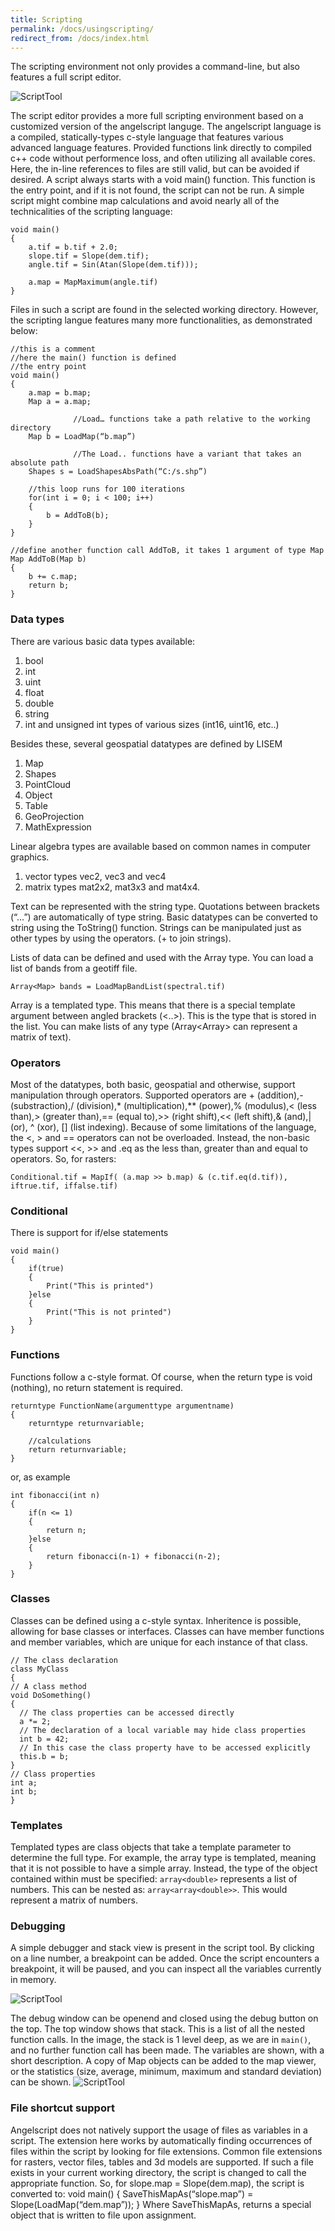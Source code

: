 ```yaml
---
title: Scripting
permalink: /docs/usingscripting/
redirect_from: /docs/index.html
---
```



The scripting environment not only provides a command-line, but also features a full script editor.

![ScriptTool](/LISEM/assets/img/explain_scripttool.png)

The script editor provides a more full scripting environment based on a customized version of the angelscript languge. 
The angelscript language is a compiled, statically-types c-style language that features various advanced language features.
Provided functions link directly to compiled c++ code without performence loss, and often utilizing all available cores. 
Here, the in-line references to files are still valid, but can be avoided if desired.
A script always starts with a void main() function. This function is the entry point, and if it is not found, the script can not be run.
A simple script might combine map calculations and avoid nearly all of the technicalities of the scripting language:


```
void main()
{
	a.tif = b.tif + 2.0;
	slope.tif = Slope(dem.tif);
	angle.tif = Sin(Atan(Slope(dem.tif)));
	
	a.map = MapMaximum(angle.tif)
}
```

Files in such a script are found in the selected working directory.
However, the scripting langue features many more functionalities, as demonstrated below:

```
//this is a comment
//here the main() function is defined
//the entry point
void main()
{
	a.map = b.map;
	Map a = a.map;

              //Load… functions take a path relative to the working directory
	Map b = LoadMap(“b.map”)

              //The Load.. functions have a variant that takes an absolute path
	Shapes s = LoadShapesAbsPath(“C:/s.shp”)

	//this loop runs for 100 iterations
	for(int i = 0; i < 100; i++)
	{	
        b = AddToB(b);
    }
}

//define another function call AddToB, it takes 1 argument of type Map
Map AddToB(Map b)
{
	b += c.map;
	return b;
}
```

### Data types
There are various basic data types available:

1. bool
2. int
3. uint 
4. float
5. double
6. string
7. int and unsigned int types of various sizes (int16, uint16, etc..)

Besides these, several geospatial datatypes are defined by LISEM

1. Map
2. Shapes
3. PointCloud
4. Object
5. Table
6. GeoProjection
7. MathExpression

Linear algebra types are available based on common names in computer graphics.

1. vector types vec2, vec3 and vec4
2. matrix types mat2x2, mat3x3 and mat4x4.

Text can be represented with the string type. 
Quotations between brackets (“…”) are automatically of type string. Basic datatypes can be converted to string using the ToString() function. Strings can be manipulated just as other types by using the operators. (+ to join strings).

Lists of data can be defined and used with the Array type. 
You can load a list of bands from a geotiff file.

```
Array<Map> bands = LoadMapBandList(spectral.tif)
```

Array is a templated type. This means that there is a special template argument between angled brackets (<..>). This is the type that is stored in the list. You can make lists of any type (Array<Array<string>> can represent a matrix of text).


### Operators

Most of the datatypes, both basic, geospatial and otherwise, support manipulation through operators.
Supported operators are + (addition),- (substraction),/ (division),* (multiplication),** (power),% (modulus),< (less than),> (greater than),== (equal to),>> (right shift),<< (left shift),& (and),| (or), ^ (xor), [] (list indexing).
Because of some limitations of the language, the <, > and == operators can not be overloaded.
Instead, the non-basic types support <<, >> and .eq as the less than, greater than and equal to operators.
So, for rasters:

```
Conditional.tif = MapIf( (a.map >> b.map) & (c.tif.eq(d.tif)), iftrue.tif, iffalse.tif)
```

### Conditional
There is support for if/else statements

```
void main()
{
	if(true)
	{
		Print("This is printed")
	}else
	{
		Print("This is not printed")
	}
}
``` 


### Functions
Functions follow a c-style format. Of course, when the return type is void (nothing), no return statement is required.

```
returntype FunctionName(argumenttype argumentname)
{
	returntype returnvariable;
	
	//calculations
	return returnvariable;
}
```

or, as example

```
int fibonacci(int n)
{
	if(n <= 1)
	{
		return n;
	}else
	{
		return fibonacci(n-1) + fibonacci(n-2);
	}
}
```

### Classes
Classes can be defined using a c-style syntax. Inheritence is possible, allowing for base classes or interfaces.
Classes can have member functions and member variables, which are unique for each instance of that class.

```
// The class declaration
class MyClass
{
// A class method
void DoSomething()
{
  // The class properties can be accessed directly
  a *= 2;
  // The declaration of a local variable may hide class properties
  int b = 42;
  // In this case the class property have to be accessed explicitly
  this.b = b;
}
// Class properties
int a;
int b;
}
```


### Templates
Templated types are class objects that take a template parameter to determine the full type.
For example, the array type is templated, meaning that it is not possible to have a simple array.
Instead, the type of the object contained within must be specified: ```array<double>``` represents a list of numbers. This can be nested as: ```array<array<double>>```. This would represent a matrix of numbers.

### Debugging
A simple debugger and stack view is present in the script tool. 
By clicking on a line number, a breakpoint can be added.
Once the script encounters a breakpoint, it will be paused, and you can inspect all the variables currently in memory.

![ScriptTool](/LISEM/assets/img/script_breakpoint.png)

The debug window can be openend and closed using the debug button on the top.
The top window shows that stack. This is a list of all the nested function calls. In the image, the stack is 1 level deep, as we are in ```main()```, and no further function call has been made.
The variables are shown, with a short description. A copy of Map objects can be added to the map viewer, or the statistics (size, average, minimum, maximum and standard deviation) can be shown.
![ScriptTool](/LISEM/assets/img/script_debug.png)

### File shortcut support

Angelscript does not natively support the usage of files as variables in a script. The extension here works by automatically finding occurrences of files within the script by looking for file extensions. Common file extensions for rasters, vector files, tables and 3d models are supported. If such a file exists in your current working directory, the script is changed to call the appropriate function.
So, for slope.map = Slope(dem.map), the script is converted to:
void main()
{
SaveThisMapAs(“slope.map”) = Slope(LoadMap(“dem.map”));
}
Where SaveThisMapAs, returns a special object that is written to file upon assignment.
